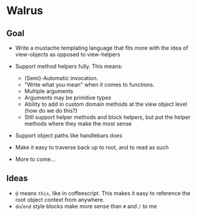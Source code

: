 Walrus
======

Goal
----

- Write a mustache templating language that fits more with the idea of view-objects as opposed to view-helpers
- Support method helpers fully. This means:
	- (Semi)-Automatic invocation.
	- "Write what you mean" when it comes to functions.
	- Multiple arguments
	- Arguments may be primitive types
	- Ability to add in custom domain methods at the view object level (how do we do this?)
	- Still support helper methods and block helpers, but put the helper methods where they make the most sense
- Support object paths like handlebars does
- Make it easy to traverse back up to root, and to read as such

- More to come...

Ideas
-----

- `@` means `this`, like in coffeescript. This makes it easy to reference the root object context from anywhere.
- `do`/`end` style blocks make more sense than `#` and `/` to me
